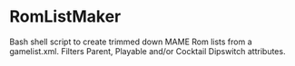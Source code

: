 # RomListMaker
Bash shell script to create trimmed down MAME Rom lists from a gamelist.xml. Filters Parent, Playable and/or Cocktail Dipswitch attributes.
